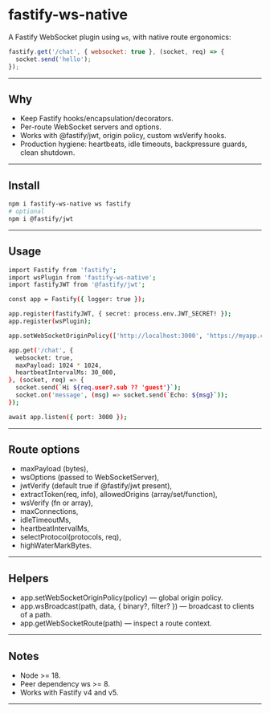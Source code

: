 # fastify-ws-native

A Fastify WebSocket plugin using `ws`, with native route ergonomics:

```js
fastify.get('/chat', { websocket: true }, (socket, req) => {
  socket.send('hello');
});
```
---

## Why

- Keep Fastify hooks/encapsulation/decorators.
- Per-route WebSocket servers and options.
- Works with @fastify/jwt, origin policy, custom wsVerify hooks.
- Production hygiene: heartbeats, idle timeouts, backpressure guards, clean shutdown.


---

## Install
```bash
npm i fastify-ws-native ws fastify
# optional
npm i @fastify/jwt

```

---


## Usage
```bash
import Fastify from 'fastify';
import wsPlugin from 'fastify-ws-native';
import fastifyJWT from '@fastify/jwt';

const app = Fastify({ logger: true });

app.register(fastifyJWT, { secret: process.env.JWT_SECRET! });
app.register(wsPlugin);

app.setWebSocketOriginPolicy(['http://localhost:3000', 'https://myapp.com']);

app.get('/chat', {
  websocket: true,
  maxPayload: 1024 * 1024,
  heartbeatIntervalMs: 30_000,
}, (socket, req) => {
  socket.send(`Hi ${req.user?.sub ?? 'guest'}`);
  socket.on('message', (msg) => socket.send(`Echo: ${msg}`));
});

await app.listen({ port: 3000 });

```

---


## Route options

- maxPayload (bytes),
- wsOptions (passed to WebSocketServer), 
- jwtVerify (default true if @fastify/jwt present), 
- extractToken(req, info), allowedOrigins (array/set/function), 
- wsVerify (fn or array), 
- maxConnections, 
- idleTimeoutMs, 
- heartbeatIntervalMs, 
- selectProtocol(protocols, req), 
- highWaterMarkBytes.


---


## Helpers

- app.setWebSocketOriginPolicy(policy) — global origin policy.
- app.wsBroadcast(path, data, { binary?, filter? }) — broadcast to clients of a path.
- app.getWebSocketRoute(path) — inspect a route context.


---


## Notes

- Node >= 18.
- Peer dependency ws >= 8.
- Works with Fastify v4 and v5.


---


